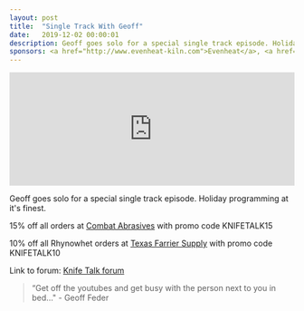 ```yaml
---
layout: post
title:  "Single Track With Geoff"
date:   2019-12-02 00:00:01
description: Geoff goes solo for a special single track episode. Holiday programming at it's finest.. 
sponsors: <a href="http://www.evenheat-kiln.com">Evenheat</a>, <a href="http://www.combatabrasives.com">Combat Abrasives</a>, <a href="https://www.indasa-abrasives.com">IndasaUSA</a>, and <a href="http://www.texasfarriersupply.com">Texas Farrier Supply</a>.
---
```

                
<iframe height="200px" width="100%" frameborder="no" scrolling="no" seamless src="https://player.simplecast.com/db8b6d57-6abc-45da-b75e-55fe44c6d51b?dark=false"></iframe>

Geoff goes solo for a special single track episode. Holiday programming at it's finest.       

            
  














  
15% off all orders at  <a href="http://www.combatabrasives.com">Combat Abrasives</a> with promo code KNIFETALK15

10% off all Rhynowhet orders at  <a href="http://www.texasfarriersupply.com">Texas Farrier Supply</a> with promo code KNIFETALK10
 

   
  

Link to forum: <a href="http://forum.knifetalk.net">Knife Talk forum</a>




 


<blockquote class="largeQuote">“Get off the youtubes and get busy with the person next to you in bed..." - Geoff Feder</blockquote>



